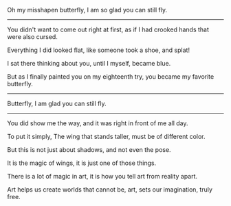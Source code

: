 Oh my misshapen butterfly,
I am so glad you can still fly.

---

You didn't want to come out right at first,
as if I had crooked hands that were also cursed.

Everything I did looked flat,
like someone took a shoe, and splat!

I sat there thinking about you,
until I myself, became blue.

But as I finally painted you on my eighteenth try,
you became my favorite butterfly.

---

Butterfly,
I am glad you can still fly.

---

You did show me the way,
and it was right in front of me all day.

To put it simply, The wing that stands taller,
must be of different color.

But this is not just about shadows,
and not even the pose.

It is the magic of wings,
it is just one of those things.

There is a lot of magic in art,
it is how you tell art from reality apart.

Art helps us create worlds that cannot be,
art, sets our imagination, truly free.
